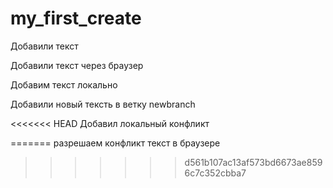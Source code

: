 ﻿# my_first_create 

Добавили текст 

Добавили текст через браузер

Добавим текст локально

Добавили новый тексть в ветку newbranch 

<<<<<<< HEAD
Добавил локальный конфликт 

=======
разрешаем конфликт текст в браузере 
>>>>>>> d561b107ac13af573bd6673ae8596c7c352cbba7
